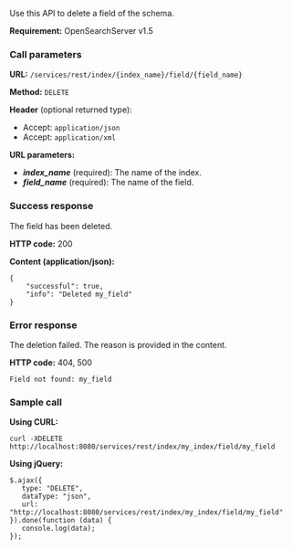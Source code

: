 Use this API to delete a field of the schema.

**Requirement:** OpenSearchServer v1.5

### Call parameters

**URL:** ```/services/rest/index/{index_name}/field/{field_name}```

**Method:** ```DELETE```

**Header** (optional returned type):
- Accept: ```application/json```
- Accept: ```application/xml```

**URL parameters:**
- _**index_name**_ (required): The name of the index.
- _**field_name**_ (required): The name of the field.

### Success response
The field has been deleted.

**HTTP code:**
200

**Content (application/json):**
    
    {
        "successful": true,
        "info": "Deleted my_field"
    }


### Error response

The deletion failed. The reason is provided in the content.

**HTTP code:**
404, 500
    
    Field not found: my_field
    

### Sample call

**Using CURL:**
    
    curl -XDELETE http://localhost:8080/services/rest/index/my_index/field/my_field


**Using jQuery:**
    
    $.ajax({ 
       type: "DELETE",
       dataType: "json",
       url: "http://localhost:8080/services/rest/index/my_index/field/my_field"
    }).done(function (data) {
       console.log(data);
    });

